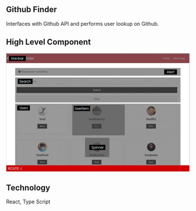 ## Github Finder
Interfaces with Github API and performs user lookup on Github.

## High Level Component
![Overlay](https://github.com/sorapk/github-finder/blob/master/high-level-component.PNG)
 
## Technology
React, Type Script

